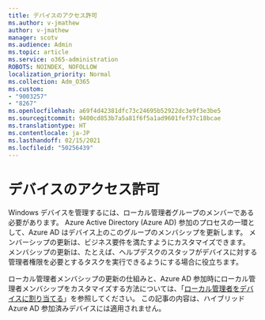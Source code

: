 ```yaml
---
title: デバイスのアクセス許可
ms.author: v-jmathew
author: v-jmathew
manager: scotv
ms.audience: Admin
ms.topic: article
ms.service: o365-administration
ROBOTS: NOINDEX, NOFOLLOW
localization_priority: Normal
ms.collection: Adm_O365
ms.custom:
- "9003257"
- "8267"
ms.openlocfilehash: a69f4d42381dfc73c24695b52922dc3e9f3e3be5
ms.sourcegitcommit: 9400cd853b7a5a81f6f5a1ad9601fef37c18bcae
ms.translationtype: HT
ms.contentlocale: ja-JP
ms.lasthandoff: 02/15/2021
ms.locfileid: "50256439"
---
```

# <a name="device-permissions"></a>デバイスのアクセス許可

Windows デバイスを管理するには、ローカル管理者グループのメンバーである必要があります。 Azure Active Directory (Azure AD) 参加のプロセスの一環として、Azure AD はデバイス上のこのグループのメンバシップを更新します。 メンバーシップの更新は、ビジネス要件を満たすようにカスタマイズできます。 メンバシップの更新は、たとえば、ヘルプデスクのスタッフがデバイスに対する管理者権限を必要とするタスクを実行できるようにする場合に役立ちます。

ローカル管理者メンバシップの更新の仕組みと、Azure AD 参加時にローカル管理者メンバシップをカスタマイズする方法については、「[ローカル管理者をデバイスに割り当てる](https://docs.microsoft.com/azure/active-directory/devices/assign-local-admin)」を参照してください。 この記事の内容は、ハイブリッド Azure AD 参加済みデバイスには適用されません。
